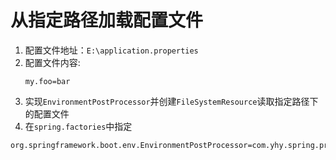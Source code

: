 # 从指定路径加载配置文件
1. 配置文件地址：`E:\application.properties`
2. 配置文件内容:
    ```properties
    my.foo=bar
    ```
3. 实现`EnvironmentPostProcessor`并创建`FileSystemResource`读取指定路径下的配置文件
4. 在`spring.factories`中指定
```text
org.springframework.boot.env.EnvironmentPostProcessor=com.yhy.spring.practice.configuration.config.MyEnvironmentPostProcessor
```